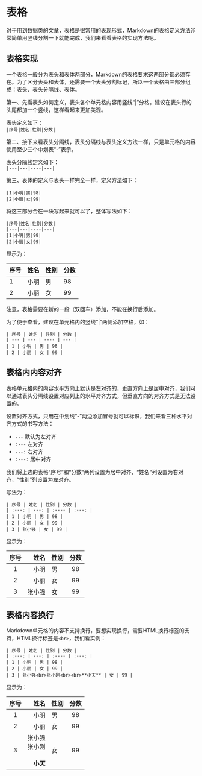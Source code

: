 # 表格
对于用到数据类的文章，表格是很常用的表现形式，Markdown的表格定义方法非常简单用竖线分割一下就能完成，我们来看看表格的实现方法吧。

## 表格实现
一个表格一般分为表头和表体两部分，Markdown的表格要求这两部分都必须存在。为了区分表头和表体，还需要一个表头分割标记，所以一个表格由三部分组成：表头、表头分隔线、表体。

第一、先看表头如何定义，表头各个单元格内容用竖线“|”分格。建议在表头行的头尾都加一个竖线，这样看起来更加美观。

表头定义如下：  
`|序号|姓名|性别|分数|`

第二、接下来看表头分隔线，表头分隔线与表头定义方法一样，只是单元格的内容使用至少三个中划表“-”表示。

表头分隔线定义如下：  
`|---|---|----|---|`

第三、表体的定义与表头一样完全一样，定义方法如下：  

    |1|小明|男|98|
    |2|小丽|女|99|
    
将这三部分合在一块写起来就可以了，整体写法如下：

    |序号|姓名|性别|分数|   
    |---|---|----|---|
    |1|小明|男|98|
    |2|小丽|女|99|
    
显示为：  

|序号|姓名|性别|分数|   
|---|---|----|---|
|1|小明|男|98|
|2|小丽|女|99|

注意，表格需要在新的一段（双回车）添加，不能在换行后添加。

为了便于查看，建议在单元格内的竖线“|”两侧添加空格，如：

    | 序号 | 姓名 | 性别 | 分数 |   
    | --- | --- | ---- | --- |
    | 1 | 小明 | 男 | 98 |
    | 2 | 小丽 | 女 | 99 |
    
## 表格内内容对齐
表格单元格内的内容水平方向上默认是左对齐的，垂直方向上是居中对齐，我们可以通过表头分隔线设置对应列上的水平对齐方式，但垂直方向的对齐方式是无法设置的。

设置对齐方式，只用在中划线“-”两边添加冒号就可以标识，我们来看三种水平对齐方式的书写方法：

+ `---` 默认为左对齐
+ `:---` 左对齐
+  `---:` 右对齐
+  `:---:` 居中对齐

我们将上边的表格“序号”和“分数”两列设置为居中对齐，“姓名”列设置为右对齐，“性别”列设置为左对齐。

写法为：

    | 序号 | 姓名 | 性别 | 分数 |   
    | :---: | ---: | :---- | :---: |
    | 1 | 小明 | 男 | 98 |
    | 2 | 小丽 | 女 | 99 |
    | 3 | 张小强 | 女 | 99 |
    
显示为：

| 序号 | 姓名 | 性别 | 分数 |   
| :---: | ---: | :---- | :---: |
| 1 | 小明 | 男 | 98 |
| 2 | 小丽 | 女 | 99 |
| 3 | 张小强 | 女 | 99 |

## 表格内容换行
Markdown单元格的内容不支持换行，要想实现换行，需要HTML换行标签的支持，HTML换行标签是`<br>`，我们看实例：

    | 序号 | 姓名 | 性别 | 分数 |   
    | :---: | ---: | :---- | :---: |
    | 1 | 小明 | 男 | 98 |
    | 2 | 小丽 | 女 | 99 |
    | 3 | 张小强<br>张小刚<br><br>**小天** | 女 | 99 |

显示为：

| 序号 | 姓名 | 性别 | 分数 |   
| :---: | ---: | :---- | :---: |
| 1 | 小明 | 男 | 98 |
| 2 | 小丽 | 女 | 99 |
| 3 | 张小强<br>张小刚<br><br>**小天** | 女 | 99 |